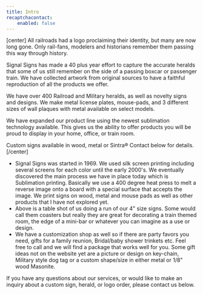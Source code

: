 ```yaml
---
title: Intro
recaptchacontact:
    enabled: false
---
```


[center]
All railroads had a logo proclaiming their identity, but many are now long gone. Only rail-fans, modelers and historians remember them passing this way through history.
 
Signal Signs has made a 40 plus year effort to capture the accurate heralds that some of us still remember on the side of a passing boxcar or passenger train. We have collected artwork from original sources to have a faithful reproduction of all the products we offer.
 
We have over 400 Railroad and Military heralds, as well as novelty signs and designs. We make metal license plates, mouse-pads, and 3 different sizes of wall plaques with metal available on select models.
 
We have expanded our product line using the newest sublimation technology available. This gives us the ability to offer products you will be proud to display in your home, office, or train room.
 
Custom signs available in wood, metal or Sintra®
Contact below for details.
[/center]

 
* Signal Signs was started in 1969. We used silk screen printing including several screens for each color until the early 2000's. We eventually discovered the main process we have in place today which is Sublimation printing. Basically we use a 400 degree heat press to melt a reverse image onto a board with a special surface that accepts the image. We print signs on wood, metal and mouse pads as well as other products that I have not explored yet.
* Above is a table shot of us doing a run of our 4" size signs. Some would call them coasters but really they are great for decorating a train themed room, the edge of a mini-bar or whatever you can imagine as a use or design.
* We have a customization shop as well so if there are party favors you need, gifts for a family reunion, Bridal/baby shower trinkets etc. Feel free to call and we will find a package that works well for you. Some gift ideas not on the website yet are a picture or design on key-chain, Military style dog tag or a custom shape/size in either metal or 1/8" wood Masonite.
 
 
If you have any questions about our services, or would like to make an inquiry about a custom sign, herald, or logo order, please contact us below.